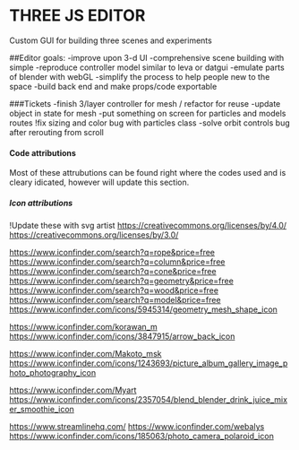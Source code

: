 # THREE JS EDITOR

Custom GUI for building three scenes and experiments

##Editor
goals: 
  -improve upon 3-d UI
  -comprehensive scene building with simple
  -reproduce controller model similar to leva or datgui
  -emulate parts of blender with webGL
  -simplify the process to help people new to the space
  -build back end and make props/code exportable

###Tickets
  -finish 3/layer controller for mesh / refactor for reuse
  -update object in state for mesh
  -put something on screen for particles and models routes
    !fix sizing and color bug with particles class
  -solve orbit controls bug after rerouting from scroll


#### Code attributions
  Most of these attrubutions can be found right where the codes used and is cleary idicated, 
  however will update this section.


##### Icon attributions
  !Update these with svg artist
https://creativecommons.org/licenses/by/4.0/
https://creativecommons.org/licenses/by/3.0/

https://www.iconfinder.com/search?q=rope&price=free
https://www.iconfinder.com/search?q=column&price=free
https://www.iconfinder.com/search?q=cone&price=free
https://www.iconfinder.com/search?q=geometry&price=free
https://www.iconfinder.com/search?q=wood&price=free
https://www.iconfinder.com/search?q=model&price=free
https://www.iconfinder.com/icons/5945314/geometry_mesh_shape_icon

https://www.iconfinder.com/korawan_m
https://www.iconfinder.com/icons/3847915/arrow_back_icon

https://www.iconfinder.com/Makoto_msk
https://www.iconfinder.com/icons/1243693/picture_album_gallery_image_photo_photography_icon

https://www.iconfinder.com/Myart
https://www.iconfinder.com/icons/2357054/blend_blender_drink_juice_mixer_smoothie_icon

https://www.streamlinehq.com/
https://www.iconfinder.com/webalys
https://www.iconfinder.com/icons/185063/photo_camera_polaroid_icon



